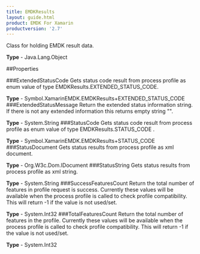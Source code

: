 ```yaml
---
title: EMDKResults
layout: guide.html
product: EMDK For Xamarin 
productversion: '2.7' 
---
```

Class for holding EMDK result data.

**Type** - Java.Lang.Object

##Properties

###ExtendedStatusCode
Gets status code result from process profile as enum value of type EMDKResults.EXTENDED_STATUS_CODE.

**Type** - Symbol.XamarinEMDK.EMDKResults+EXTENDED_STATUS_CODE
###ExtendedStatusMessage
Return the extended status information string. If there is not any extended information this returns empty string "".

**Type** - System.String
###StatusCode
Gets status code result from process profile as enum value of type EMDKResults.STATUS_CODE .

**Type** - Symbol.XamarinEMDK.EMDKResults+STATUS_CODE
###StatusDocument
Gets status results from process profile as xml document.

**Type** - Org.W3c.Dom.IDocument
###StatusString
Gets status results from process profile as xml string.

**Type** - System.String
###SuccessFeaturesCount
Return the total number of features in profile request is success. Currently these values will be available when the process profile is called to check profile compatibility. This will return -1 if the value is not used/set.

**Type** - System.Int32
###TotalFeaturesCount
Return the total number of features in the profile. Currently these values will be available when the process profile is called to check profile compatibility. This will return -1 if the value is not used/set.

**Type** - System.Int32

